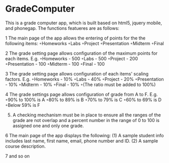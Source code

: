 # GradeComputer
This is a grade computer app, which is built based on html5, jquery mobile, and phonegap. The functions featueres are as follows:

1 The main page of the app allows the entering of points for the the following items: 
◦Homeworks 
◦Labs 
◦Project
◦Presentation 
◦Midterm 
◦Final 

2 The grade setting page allows configuration of the maximum points for each items. E.g. 
◦Homeworks - 500
◦Labs - 500
◦Project - 200
◦Presentation - 100
◦Midterm - 100
◦Final - 100

3 The grade setting page allows configuration of each items' scaling factors. E.g. 
◦Homeworks - 10% 
◦Labs - 40%
◦Project - 20% 
◦Presentation - 10% 
◦Midterm - 10%
◦Final - 10%
◦(The ratio must be added to 100%) 

4 The grade settings page allows configuration of grade from A to F. E.g. 
◦90% to 100% is A
◦80% to 89% is B
◦70% to 79% is C
◦60% to 69% is D
◦Below 59% is F

5. A checking mechanism must be in place to ensure all the ranges of the grade are not overlap and a percent number in 
the range of 0 to 100 is assigned one and only one grade. 

6 The main page of the app displays the following: 
(1) A sample student info includes last name, first name, email, phone number and ID. 
(2) A sample course description. 

7 and so on

